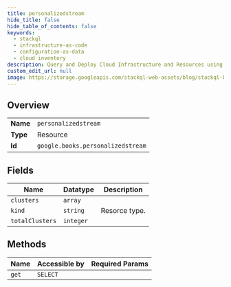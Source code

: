 ```yaml
---
title: personalizedstream
hide_title: false
hide_table_of_contents: false
keywords:
  - stackql
  - infrastructure-as-code
  - configuration-as-data
  - cloud inventory
description: Query and Deploy Cloud Infrastructure and Resources using SQL
custom_edit_url: null
image: https://storage.googleapis.com/stackql-web-assets/blog/stackql-blog-post-featured-image.png
---
```

  
    

## Overview
<table><tbody>
<tr><td><b>Name</b></td><td><code>personalizedstream</code></td></tr>
<tr><td><b>Type</b></td><td>Resource</td></tr>
<tr><td><b>Id</b></td><td><code>google.books.personalizedstream</code></td></tr>
</tbody></table>

## Fields
| Name | Datatype | Description |
| ---- | -------- | ----------- |
| `clusters` | `array` |  |
| `kind` | `string` | Resorce type. |
| `totalClusters` | `integer` |  |
## Methods
| Name | Accessible by | Required Params |
| ---- | ------------- | --------------- |
| `get` | `SELECT` |  |
